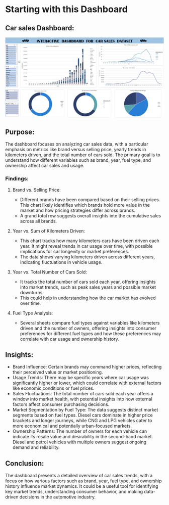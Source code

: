 # Starting with this Dashboard
## Car sales Dashboard:

![Dashboard Snapshot](https://github.com/KusumaPriya15/Dashboards/blob/main/Screenshot%202024-08-20%20110835.png)

## Purpose:

The dashboard focuses on analyzing car sales data, with a particular emphasis on metrics like brand versus selling price, yearly trends in kilometers driven, and the total number of cars sold. The primary goal is to understand how different variables such as brand, year, fuel type, and ownership affect car sales and usage.

### Findings:

1. Brand vs. Selling Price:
   - Different brands have been compared based on their selling prices. This chart likely identifies which brands hold more value in the market and how pricing strategies differ across brands.
   - A grand total row suggests overall insights into the cumulative sales across all brands.

2. Year vs. Sum of Kilometers Driven:
   - This chart tracks how many kilometers cars have been driven each year. It might reveal trends in car usage over time, with possible implications for car longevity or market preferences.
   - The data shows varying kilometers driven across different years, indicating fluctuations in vehicle usage.

3. Year vs. Total Number of Cars Sold:
   - It tracks the total number of cars sold each year, offering insights into market trends, such as peak sales years and possible market downturns.
   - This could help in understanding how the car market has evolved over time.

4. Fuel Type Analysis:
   - Several sheets compare fuel types against variables like kilometers driven and the number of owners, offering insights into consumer preferences for different fuel types and how these preferences may correlate with car usage and ownership history.

## Insights:

- Brand Influence: Certain brands may command higher prices, reflecting their perceived value or market positioning.
- Usage Trends: There may be specific years where car usage was significantly higher or lower, which could correlate with external factors like economic conditions or fuel prices.
- Sales Fluctuations: The total number of cars sold each year offers a window into market health, with potential insights into how external factors affect consumer purchasing decisions.
- Market Segmentation by Fuel Type: The data suggests distinct market segments based on fuel types. Diesel cars dominate in higher price brackets and longer journeys, while CNG and LPG vehicles cater to more economical and potentially urban-focused markets.
- Ownership Patterns: The number of owners for each vehicle can indicate its resale value and desirability in the second-hand market. Diesel and petrol vehicles with multiple owners suggest ongoing demand and reliability.

## Conclusion:

The dashboard presents a detailed overview of car sales trends, with a focus on how various factors such as brand, year, fuel type, and ownership history influence market dynamics. It could be a useful tool for identifying key market trends, understanding consumer behavior, and making data-driven decisions in the automotive industry.
